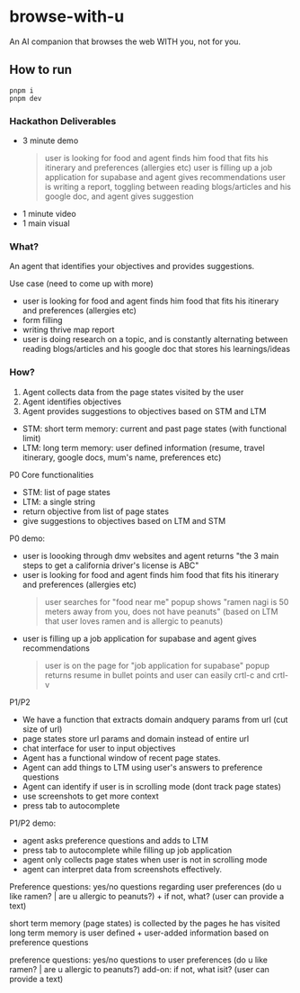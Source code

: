 # browse-with-u

An AI companion that browses the web WITH you, not for you.

## How to run

```
pnpm i
pnpm dev
```

### Hackathon Deliverables

- 3 minute demo
  > user is looking for food and agent finds him food that fits his itinerary and preferences (allergies etc)
  > user is filling up a job application for supabase and agent gives recommendations
  > user is writing a report, toggling between reading blogs/articles and his google doc, and agent gives suggestion
- 1 minute video
- 1 main visual

### What?

An agent that identifies your objectives and provides suggestions.

Use case (need to come up with more)

- user is looking for food and agent finds him food that fits his itinerary and preferences (allergies etc)
- form filling
- writing thrive map report
- user is doing research on a topic, and is constantly alternating between reading blogs/articles and his google doc that stores his learnings/ideas

### How?

1. Agent collects data from the page states visited by the user
2. Agent identifies objectives
3. Agent provides suggestions to objectives based on STM and LTM

- STM: short term memory: current and past page states (with functional limit)
- LTM: long term memory: user defined information (resume, travel itinerary, google docs, mum's name, preferences etc)

P0 Core functionalities

- STM: list of page states
- LTM: a single string
- return objective from list of page states
- give suggestions to objectives based on LTM and STM

P0 demo:
- user is loooking through dmv websites and agent returns "the 3 main steps to get a california driver's license is ABC"
- user is looking for food and agent finds him food that fits his itinerary and preferences (allergies etc)
  > user searches for "food near me"
  > popup shows "ramen nagi is 50 meters away from you, does not have peanuts" (based on LTM that user loves ramen and is allergic to peanuts)
- user is filling up a job application for supabase and agent gives recommendations
  > user is on the page for "job application for supabase"
  > popup returns resume in bullet points and user can easily crtl-c and crtl-v

P1/P2
- We have a function that extracts domain andquery params from url (cut size of url)
- page states store url params and domain instead of entire url
- chat interface for user to input objectives
- Agent has a functional window of recent page states.
- Agent can add things to LTM using user's answers to preference questions
- Agent can identify if user is in scrolling mode (dont track page states)
- use screenshots to get more context
- press tab to autocomplete

P1/P2 demo:

- agent asks preference questions and adds to LTM
- press tab to autocomplete while filling up job application
- agent only collects page states when user is not in scrolling mode
- agent can interpret data from screenshots effectively.

Preference questions: yes/no questions regarding user preferences (do u like ramen? | are u allergic to peanuts?) + if not, what? (user can provide a text)

short term memory (page states) is collected by the pages he has visited
long term memory is user defined + user-added information based on preference questions

preference questions: yes/no questions to user preferences (do u like ramen? | are u allergic to peanuts?)
add-on: if not, what isit? (user can provide a text)
